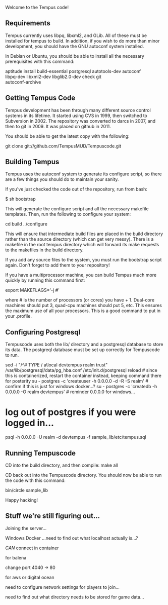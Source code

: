 Welcome to the Tempus code!

Requirements
------------------------------------------------------------------------
Tempus currently uses libpq, libxml2, and GLib.  All of these must be
installed for tempus to build.  In addition, if you wish to do more
than minor development, you should have the GNU autoconf system
installed.

In Debian or Ubuntu, you should be able to install all the necessary
prerequisites with this command:

aptitude install build-essential postgresql autotools-dev autoconf \
                 libpq-dev libxml2-dev libglib2.0-dev check git \
                 autoconf-archive

Getting Tempus Code
------------------------------------------------------------------------
Tempus development has been through many different source control
systems in its lifetime.  It started using CVS in 1999, then switched
to Subversion in 2002.  The repository was converted to darcs in 2007,
and then to git in 2009.  It was placed on github in 2011.

You should be able to get the latest copy with the following:

  git clone git://github.com/TempusMUD/Tempuscode.git

Building Tempus
------------------------------------------------------------------------
Tempus uses the autoconf system to generate its configure script, so
there are a few things you should do to maintain your sanity.

If you've just checked the code out of the repository, run from bash:

$ sh bootstrap

This will generate the configure script and all the necessary makefile
templates.  Then, run the following to configure your system:

  cd build
  ../configure

This will ensure that intermediate build files are placed in the build
directory rather than the source directory (which can get very messy).
There is a makefile in the root tempus directory which will forward its
make requests to the makefiles in the build directory.

If you add any source files to the system, you must run the bootstrap
script again.  Don't forget to add them to your repository!

If you have a multiprocessor machine, you can build Tempus much more
quickly by running this command first:

  export MAKEFLAGS='-j #'

where # is the number of processors (or cores) you have + 1.  Dual-core
machines should put 3, quad-cpu machines should put 5, etc.  This
ensures the maximum use of all your processors.  This is a good
command to put in your .profile.


Configuring Postgresql
------------------------------------------------------------------------
Tempuscode uses both the lib/ directory and a postgresql database to
store its data.  The postgreql database must be set up correctly for
Tempuscode to run.

   sed -i "/^# TYPE / a\local   devtempus   realm    trust" /var/lib/postgresql/data/pg_hba.conf
   /etc/init.d/postgresql reload # since this is containerized, restart the container instead, keeping command there for posterity
   su - postgres -c 'createuser -h 0.0.0.0 -d -R -S realm' # confirm if this is just for windows docker...?
   su - postgres -c 'createdb -h 0.0.0.0 -O realm devtempus' # reminder 0.0.0.0 for windows...
   # log out of postgres if you were logged in...
   psql -h 0.0.0.0 -U realm -d devtempus -f sample_lib/etc/tempus.sql

Running Tempuscode
------------------------------------------------------------------------
CD into the build directory, and then compile:
  make all

CD back out into the Tempuscode directory.
You should now be able to run the code with this command:

  bin/circle sample_lib

Happy hacking!

## Stuff we're still figuring out...

Joining the server...

Windows Docker ...need to find out what localhost actually is...?

*CAN* connect in container

for balena

  change port 4040 -> 80

for aws or digital ocean

  need to configure network settings for players to join...

  need to find out what directory needs to be stored for game data...